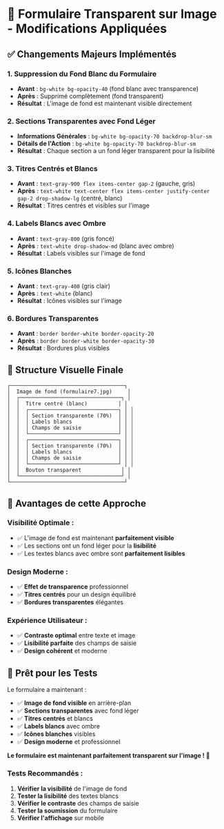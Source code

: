 # 🎨 **Formulaire Transparent sur Image - Modifications Appliquées**

## ✅ **Changements Majeurs Implémentés**

### **1. Suppression du Fond Blanc du Formulaire**
- **Avant** : `bg-white bg-opacity-40` (fond blanc avec transparence)
- **Après** : Supprimé complètement (fond transparent)
- **Résultat** : L'image de fond est maintenant visible directement

### **2. Sections Transparentes avec Fond Léger**
- **Informations Générales** : `bg-white bg-opacity-70 backdrop-blur-sm`
- **Détails de l'Action** : `bg-white bg-opacity-70 backdrop-blur-sm`
- **Résultat** : Chaque section a un fond léger transparent pour la lisibilité

### **3. Titres Centrés et Blancs**
- **Avant** : `text-gray-900 flex items-center gap-2` (gauche, gris)
- **Après** : `text-white text-center flex items-center justify-center gap-2 drop-shadow-lg` (centré, blanc)
- **Résultat** : Titres centrés et visibles sur l'image

### **4. Labels Blancs avec Ombre**
- **Avant** : `text-gray-800` (gris foncé)
- **Après** : `text-white drop-shadow-md` (blanc avec ombre)
- **Résultat** : Labels visibles sur l'image de fond

### **5. Icônes Blanches**
- **Avant** : `text-gray-400` (gris clair)
- **Après** : `text-white` (blanc)
- **Résultat** : Icônes visibles sur l'image

### **6. Bordures Transparentes**
- **Avant** : `border border-white border-opacity-20`
- **Après** : `border border-white border-opacity-30`
- **Résultat** : Bordures plus visibles

## 🎯 **Structure Visuelle Finale**

```
┌─────────────────────────────────────┐
│  Image de fond (formulaire7.jpg)     │
│  ┌─────────────────────────────────┐ │
│  │  Titre centré (blanc)          │ │
│  │  ┌─────────────────────────────┐ │ │
│  │  │ Section transparente (70%)  │ │ │
│  │  │ Labels blancs               │ │ │
│  │  │ Champs de saisie            │ │ │
│  │  └─────────────────────────────┘ │ │
│  │  ┌─────────────────────────────┐ │ │
│  │  │ Section transparente (70%)  │ │ │
│  │  │ Labels blancs               │ │ │
│  │  │ Champs de saisie            │ │ │
│  │  └─────────────────────────────┘ │ │
│  │  Bouton transparent             │ │
│  └─────────────────────────────────┘ │
└─────────────────────────────────────┘
```

## 🚀 **Avantages de cette Approche**

### **Visibilité Optimale :**
- ✅ L'image de fond est maintenant **parfaitement visible**
- ✅ Les sections ont un fond léger pour la **lisibilité**
- ✅ Les textes blancs avec ombre sont **parfaitement lisibles**

### **Design Moderne :**
- ✅ **Effet de transparence** professionnel
- ✅ **Titres centrés** pour un design équilibré
- ✅ **Bordures transparentes** élégantes

### **Expérience Utilisateur :**
- ✅ **Contraste optimal** entre texte et image
- ✅ **Lisibilité parfaite** des champs de saisie
- ✅ **Design cohérent** et moderne

## 📱 **Prêt pour les Tests**

Le formulaire a maintenant :
- ✅ **Image de fond visible** en arrière-plan
- ✅ **Sections transparentes** avec fond léger
- ✅ **Titres centrés** et blancs
- ✅ **Labels blancs** avec ombre
- ✅ **Icônes blanches** visibles
- ✅ **Design moderne** et professionnel

**Le formulaire est maintenant parfaitement transparent sur l'image ! 🎨**

### **Tests Recommandés :**
1. **Vérifier la visibilité** de l'image de fond
2. **Tester la lisibilité** des textes blancs
3. **Vérifier le contraste** des champs de saisie
4. **Tester la soumission** du formulaire
5. **Vérifier l'affichage** sur mobile

